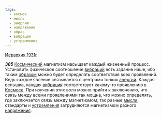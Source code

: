 ```yaml
---
tags:
  - космос
  - мысль
  - энергия
  - напряжение
  - образ
  - вибрация
  - устремление
---
```


[Иерархия 1931г](https://127.0.0.1:4002/agni/1931)

___385___
[Космический](../../../tags/#космос) магнетизм насыщает каждый жизненный процесс. Установить физическое соотношение [вибраций](../../../tags/#[вибрация](../../../tags/#вибрация)) есть задание наше, ибо таким [образом](../../../tags/#образ) можно будет определять соответствия всех проявлений. Ведь каждое явление связывается с центрами тонких [энергий](../../../tags/#энергия). Каждая вспышка, каждая [вибрация](../../../tags/#вибрация) соответствует какому-то проявлению в [Космосе](../../../tags/#космос). При изучении этих волн можно прийти к заключению, что связь между всеми проявлениями так мощна, что можно определять, где заключается связь между магнетизмом; так разные [мысли](../../../tags/#мысль), стандарты и [устремления](../../../tags/#устремление) затрудняются магнетизмом разного [напряжения](../../../tags/#напряжение).   

